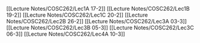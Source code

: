 [[Lecture Notes/COSC262/Lec1A 17-2]]
[[Lecture Notes/COSC262/Lec1B 19-2]]
[[Lecture Notes/COSC262/Lec1C 20-2]]
[[Lecture Notes/COSC262/Lec2B 26-2]]
[[Lecture Notes/COSC262/Lec3A 03-3]]
[[Lecture Notes/COSC262/Lec3B 05-3]]
[[Lecture Notes/COSC262/Lec3C 06-3]]
[[Lecture Notes/COSC262/Lec4A 10-3]]